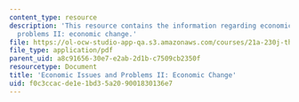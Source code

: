 ```yaml
---
content_type: resource
description: 'This resource contains the information regarding economic issues and
  problems II: economic change.'
file: https://ol-ocw-studio-app-qa.s3.amazonaws.com/courses/21a-230j-the-contemporary-american-family-spring-2004/f0c3ccacde1e1bd35a209001830136e7_MIT21A_230JS04_21contz.pdf
file_type: application/pdf
parent_uid: a8c91656-30e7-e2ab-2d1b-c7509cb2350f
resourcetype: Document
title: 'Economic Issues and Problems II: Economic Change'
uid: f0c3ccac-de1e-1bd3-5a20-9001830136e7
---
```

